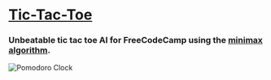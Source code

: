 # [Tic-Tac-Toe](http://codepen.io/schap843/debug/Vaboqv)

### Unbeatable tic tac toe AI for FreeCodeCamp using the [minimax algorithm](http://neverstopbuilding.com/minimax).

![Pomodoro Clock](http://sschapman.com/img/sm-img/ttt.PNG)
